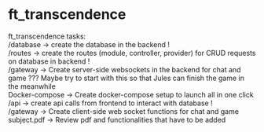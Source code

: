 # ft_transcendence

ft_transcendence tasks:<br>
/database -> create the database in the backend !<br>
/routes -> create the routes (module, controller, provider) for CRUD requests on database in backend !<br>
/gateway -> Create server-side websockets in the backend for chat and game ??? Maybe try to start with this so that Jules can finish the game in the meanwhile<br>
Docker-compose -> Create docker-compose setup to launch all in one click<br>
/api -> create api calls from frontend to interact with database !<br>
/gateway -> Create client-side web socket functions for chat and game<br>
subject.pdf -> Review pdf and functionalities that have to be added<br>
